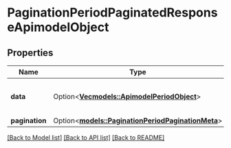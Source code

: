 # PaginationPeriodPaginatedResponseApimodelObject

## Properties

Name | Type | Description | Notes
------------ | ------------- | ------------- | -------------
**data** | Option<[**Vec<models::ApimodelPeriodObject>**](apimodel.Object.md)> | The list of items in the current result set | [optional]
**pagination** | Option<[**models::PaginationPeriodPaginationMeta**](pagination.PaginationMeta.md)> |  | [optional]

[[Back to Model list]](../README.md#documentation-for-models) [[Back to API list]](../README.md#documentation-for-api-endpoints) [[Back to README]](../README.md)


